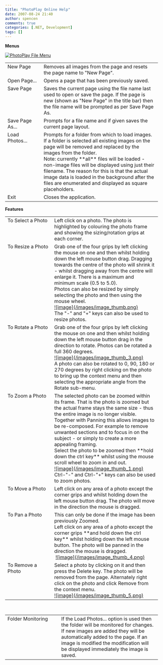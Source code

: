 ```yaml
---
title: "PhotoPlay Online Help"
date: 2007-08-24 21:40
author: spencen
comments: true
categories: [.NET, Development]
tags: []
---
```


**Menus**
 

<a href="/images/PhotoPlay%20File%20Menu.png" atomicselection="true">![PhotoPlay File Menu](/images/PhotoPlay%20File%20Menu.png)</a>
 

 <table cellspacing="0" cellpadding="2" width="618" border="0" unselectable="on"> <tbody> <tr> <td valign="top" width="114">New Page</td> <td valign="top" width="502">Removes all images from the page and resets the page name to "New Page".</td></tr> <tr> <td valign="top" width="116">Open Page...</td> <td valign="top" width="502">Opens a page that has been previously saved.</td></tr> <tr> <td valign="top" width="118">Save Page</td> <td valign="top" width="502">Saves the current page using the file name last used to open or save the page. If the page is new (shown as "New Page" in the title bar) then the file name will be prompted as per Save Page As.</td></tr> <tr> <td valign="top" width="120">Save Page As...</td> <td valign="top" width="502">Prompts for a file name and if given saves the current page layout.</td></tr> <tr> <td valign="top" width="121">Load Photos...</td> <td valign="top" width="502">Prompts for a folder from which to load images. If a folder is selected all existing images on the page will be removed and replaced by the images from the folder. <br>Note: currently **all** files will be loaded - non-image files will be displayed using just their filename. The reason for this is that the actual image data is loaded in the background after the files are enumerated and displayed as square placeholders.</td></tr> <tr> <td valign="top" width="122">Exit</td> <td valign="top" width="502">Closes the application.</td></tr></tbody></table>
 

**Features**
 <table cellspacing="0" cellpadding="2" width="618" border="0" unselectable="on"> <tbody> <tr> <td valign="top" width="200">To Select a Photo</td> <td valign="top" width="416">Left click on a photo. The&nbsp;photo is highlighted by colouring the&nbsp;photo frame and showing the sizing/rotation grips at each corner.</td></tr> <tr> <td valign="top" width="200">To Resize a Photo</td> <td valign="top" width="416">Grab one of the four grips by left clicking the mouse on one and then whilst holding down the left mouse button drag. Dragging towards the centre of the photo will shrink it - whilst dragging away from the centre will enlarge it. There is a maximum and minimum scale (0.5 to 5.0).<br>Photos can also be resized by simply selecting the photo and then using the mouse wheel.<br><a href="/images/image.png" atomicselection="true">![image](/images/image_thumb.png)</a> <br>The "-" and "+" keys can also be used to resize photos.</td></tr> <tr> <td valign="top" width="200">To Rotate a Photo</td> <td valign="top" width="416">Grab one of the four grips by left clicking the mouse on one and then whilst holding down the left mouse button drag in the direction to rotate. Photos can be rotated a full 360 degrees.<br><a href="/images/image_3.png" atomicselection="true">![image](/images/image_thumb_3.png) </a><br>A photo can also be rotated to 0, 90, 180 or 270 degrees by right clicking on the photo to bring up the context menu and then selecting the appropriate angle from the Rotate sub-menu.</td></tr> <tr> <td valign="top" width="200">To Zoom a Photo</td> <td valign="top" width="416">The selected photo can be zoomed within its frame. That is the photo is zoomed but the actual frame stays the same size - thus the entire image is no longer visible. Together with Panning this allows images to be re-composed. For example to remove unwanted sections and to focus in on the subject - or simply to create a more appealing framing.<br>Select the photo to be zoomed then **hold down the ctrl key** whilst using the mouse scroll wheel to zoom in and out.<br><a href="/images/image_1.png" atomicselection="true">![image](/images/image_thumb_1.png)</a><br>Ctrl-"-" and Ctrl-"+" keys can also be used to zoom photos.</td></tr> <tr> <td valign="top" width="200">To Move a Photo</td> <td valign="top" width="416">Left click on any area of a photo except the corner grips and whilst holding down the left mouse button drag. The photo will move in the direction the mouse is dragged.</td></tr> <tr> <td valign="top" width="200">To Pan a Photo</td> <td valign="top" width="416">This can only be done if the image has been previously Zoomed.<br>Left click on any area of a photo except the corner grips **and hold down the ctrl key** whilst holding down the left mouse button. The photo will be panned in the direction the mouse is dragged.<br>&nbsp;<a href="/images/image_4.png" atomicselection="true">![image](/images/image_thumb_4.png)</a> </td></tr> <tr> <td valign="top" width="200">To Remove a Photo</td> <td valign="top" width="416">Select a photo by clicking on it and then press the Delete key. The photo will be removed from the page. Alternately right click on the photo and click Remove from the context menu.<br><a href="/images/image_5.png" atomicselection="true">![image](/images/image_thumb_5.png)</a> </td></tr></tbody></table> 

&nbsp;
 <table cellspacing="0" cellpadding="2" width="619" border="0" unselectable="on"> <tbody> <tr> <td valign="top" width="201">Folder Monitoring</td> <td valign="top" width="416">If the Load Photos... option is used then the folder will be monitored for changes. If new images are added they will be automatically added to the page. If an image is modified the modification will be displayed immediately the image is saved.</td></tr></tbody></table>

